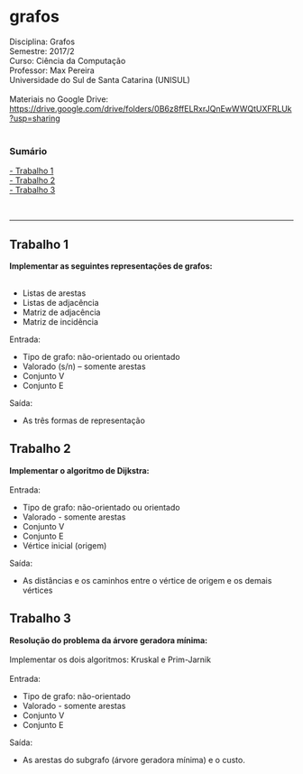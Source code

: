 # grafos
Disciplina: Grafos<br>
Semestre: 2017/2<br>
Curso: Ciência da Computação<br>
Professor: Max Pereira<br>
Universidade do Sul de Santa Catarina (UNISUL)<br><br>
Materiais no Google Drive: <br>
https://drive.google.com/drive/folders/0B6z8ffELRxrJQnEwWWQtUXFRLUk?usp=sharing <br><br>

<h3>Sumário</h3>
 <a href="#trabalho-1">- Trabalho 1</a><br>
 <a href="#trabalho-2">- Trabalho 2</a><br>
 <a href="#trabalho-3">- Trabalho 3</a><br>

<br><hr>
<h2>Trabalho 1</h2>
<b>Implementar as seguintes representações de grafos:</b><br><br>
<ul>
<li>Listas de arestas</li>
<li>Listas de adjacência</li>
<li>Matriz de adjacência</li>
<li>Matriz de incidência</li>
</ul>
Entrada:<br>
<ul>
<li>Tipo de grafo: não-orientado ou orientado</li>
<li>Valorado (s/n) – somente arestas</li>
<li>Conjunto V</li>
<li>Conjunto E</li>
</ul>
Saída:<br>
<ul><li>As três formas de representação</li></ul>

<h2>Trabalho 2</h2>
<b>Implementar o algoritmo de Dijkstra:</b><br><br>
Entrada:<br>
<ul>
<li>Tipo de grafo: não-orientado ou orientado</li>
<li>Valorado - somente arestas</li>
<li>Conjunto V</li>
<li>Conjunto E</li>
<li>Vértice inicial (origem)</li>
</ul>
Saída:<br>
<ul>
<li>As distâncias e os caminhos entre o vértice de origem e os demais
vértices</li>
</ul>


<h2>Trabalho 3</h2>
<b>Resolução do problema da árvore geradora mínima:</b><br><br>
Implementar os dois algoritmos: Kruskal e Prim-Jarnik<br><br>
Entrada:<br>
<ul>
<li>Tipo de grafo: não-orientado</li>
<li>Valorado - somente arestas</li>
<li>Conjunto V</li>
<li>Conjunto E</li>
</ul>
Saída:
<ul>
<li>As arestas do subgrafo (árvore geradora mínima) e o custo.</li>
</ul>
